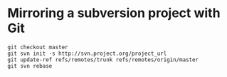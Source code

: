 # Mirroring a subversion project with Git

    git checkout master
    git svn init -s http://svn.project.org/project_url
    git update-ref refs/remotes/trunk refs/remotes/origin/master
    git svn rebase

